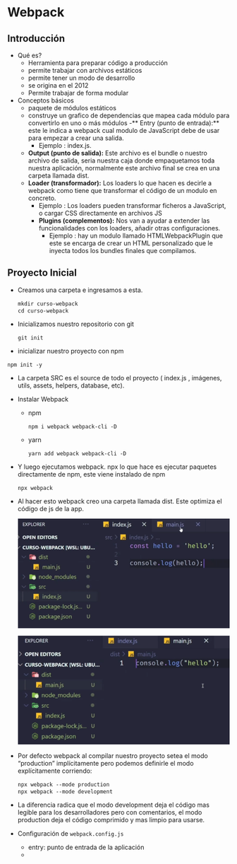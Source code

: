 # Webpack

## Introducción

- Qué es?
  - Herramienta para preparar código a producción
  - permite trabajar con archivos estáticos
  - permite tener un modo de desarrollo
  - se origina en el 2012
  - Permite trabajar de forma modular
- Conceptos básicos
  - paquete de módulos estáticos
  - construye un grafico de dependencias que mapea cada módulo para convertirlo en uno o más módulos
  -** Entry (punto de entrada):** este le indica a webpack cual modulo de JavaScript debe de usar para empezar a crear una salida.
    - Ejemplo : index.js.
  - **Output (punto de salida):** Este archivo es el bundle o nuestro archivo de salida, seria nuestra caja donde empaquetamos toda nuestra aplicación, normalmente este archivo final se crea en una carpeta llamada dist.
  - **Loader (transformador):** Los loaders lo que hacen es decirle a webpack como tiene que transformar el código de un modulo en concreto. 
    - Ejemplo : Los loaders pueden transformar ficheros a JavaScript, o cargar CSS directamente en archivos JS
    - **Plugins (complementos):** Nos van a ayudar a extender las funcionalidades con los loaders, añadir otras configuraciones. 
      - Ejemplo : hay un modulo llamado HTMLWebpackPlugin que este se encarga de crear un HTML personalizado que le inyecta todos los bundles finales que compilamos.

## Proyecto Inicial

- Creamos una carpeta e ingresamos a esta.

  ```
  mkdir curso-webpack
  cd curso-webpack
  ```
- Inicializamos nuestro repositorio con git

  ```
  git init
  ```
-  inicializar nuestro proyecto con npm

  ```
  npm init -y
  ```
- La carpeta SRC es el source de todo el proyecto ( index.js , imágenes, utils, assets, helpers, database, etc).
- Instalar Webpack
  - npm

    ```
    npm i webpack webpack-cli -D
    ```
  - yarn

    ```
    yarn add webpack webpack-cli -D
    ```
- Y luego ejecutamos webpack. npx lo que hace es ejecutar paquetes directamente de npm, este viene instalado de npm

  ```
  npx webpack
  ```
- Al hacer esto webpack creo una carpeta llamada dist. Este optimiza el código de js de la app.

  ![](images/00.PNG)

  ![](images/01.PNG)

- Por defecto webpack al compilar nuestro proyecto setea el modo “production” implícitamente pero podemos definirle el modo explícitamente corriendo:

  ```
  npx webpack --mode production
  npx webpack --mode development
  ```
- La diferencia radica que el modo development deja el código mas legible para los desarrolladores pero con comentarios, el modo production deja el código comprimido y mas limpio para usarse.
- Configuración de `webpack.config.js`
  - entry: punto de entrada de la aplicación
  - 